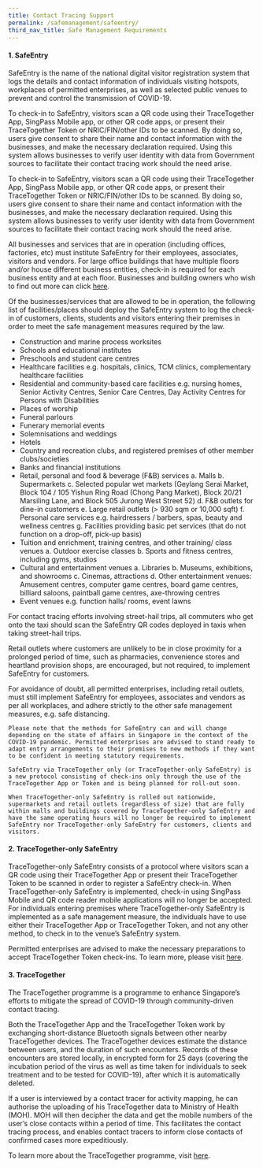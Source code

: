 ```yaml
---
title: Contact Tracing Support
permalink: /safemanagement/safeentry/
third_nav_title: Safe Management Requirements
---
```


#### **1. SafeEntry**

SafeEntry is the name of the national digital visitor registration system that logs the details and contact information of individuals visiting hotspots, workplaces of permitted enterprises, as well as selected public venues to prevent and control the transmission of COVID-19.

To check-in to SafeEntry, visitors scan a QR code using their TraceTogether App, SingPass Mobile app, or other QR code apps, or present their TraceTogether Token or NRIC/FIN/other IDs to be scanned. By doing so, users give consent to share their name and contact information with the businesses, and make the necessary declaration required. Using this system allows businesses to verify user identity with data from Government sources to facilitate their contact tracing work should the need arise.

To check-in to SafeEntry, visitors scan a QR code using their TraceTogether App, SingPass Mobile app, or other QR code apps, or present their TraceTogether Token or NRIC/FIN/other IDs to be scanned. By doing so, users give consent to share their name and contact information with the businesses, and make the necessary declaration required. Using this system allows businesses to verify user identity with data from Government sources to facilitate their contact tracing work should the need arise.

All businesses and services that are in operation (including offices, factories, etc) must institute SafeEntry for their employees, associates, visitors and vendors. For large office buildings that have multiple floors and/or house different business entities, check-in is required for each business entity and at each floor.  Businesses and building owners who wish to find out more can click <a target="_blank" href="https://go.gov.sg/travelhealthdeclare">here</a>.

Of the businesses/services that are allowed to be in operation, the following list of facilities/places should deploy the SafeEntry system to log the check-in of customers, clients, students and visitors entering their premises in order to meet the safe management measures required by the law.
- Construction and marine process worksites
- Schools and educational institutes
- Preschools and student care centres
- Healthcare facilities e.g. hospitals, clinics, TCM clinics, complementary healthcare facilities
- Residential and community-based care facilities e.g. nursing homes, Senior Activity Centres, Senior Care Centres, Day Activity Centres for Persons with Disabilities
- Places of worship
- Funeral parlours 
- Funerary memorial events 
- Solemnisations and weddings
- Hotels
- Country and recreation clubs, and registered premises of other member clubs/societies
- Banks and financial institutions
- Retail, personal and food & beverage (F&B) services
    a.	Malls
    b.	Supermarkets
    c.	Selected popular wet markets (Geylang Serai Market, Block 104 / 105 Yishun Ring Road (Chong Pang Market), Block 20/21 Marsiling Lane, and Block 505 Jurong West Street 52)
    d.	F&B outlets for dine-in customers
    e.	Large retail outlets (> 930 sqm or 10,000 sqft)
    f.	Personal care services e.g. hairdressers / barbers, spas, beauty and wellness centres
    g.	Facilities providing basic pet services (that do not function on a drop-off, pick-up basis)
- Tuition and enrichment, training centres, and other training/ class venues
    a.	Outdoor exercise classes
    b.	Sports and fitness centres, including gyms, studios
- Cultural and entertainment venues
    a.	Libraries
    b.	Museums, exhibitions, and showrooms
    c.	Cinemas, attractions
    d.	Other entertainment venues: Amusement centres, computer game centres, board game centres, billiard saloons, paintball game centres, axe-throwing centres
- Event venues e.g. function halls/ rooms, event lawns

For contact tracing efforts involving street-hail trips, all commuters who get onto the taxi should scan the SafeEntry QR codes deployed in taxis when taking street-hail trips.

Retail outlets where customers are unlikely to be in close proximity for a prolonged period of time, such as pharmacies, convenience stores and heartland provision shops, are encouraged, but not required, to implement SafeEntry for customers. 

For avoidance of doubt, all permitted enterprises, including retail outlets, must still implement SafeEntry for employees, associates and vendors as per all workplaces, and adhere strictly to the other safe management measures, e.g. safe distancing.

    Please note that the methods for SafeEntry can and will change depending on the state of affairs in Singapore in the context of the COVID-19 pandemic. Permitted enterprises are advised to stand ready to adapt entry arrangements to their premises to new methods if they want to be confident in meeting statutory requirements.

    SafeEntry via TraceTogether only (or TraceTogether-only SafeEntry) is a new protocol consisting of check-ins only through the use of the TraceTogether App or Token and is being planned for roll-out soon. 

    When TraceTogether-only SafeEntry is rolled out nationwide, supermarkets and retail outlets (regardless of size) that are fully within malls and buildings covered by TraceTogether-only SafeEntry and have the same operating hours will no longer be required to implement SafeEntry nor TraceTogether-only SafeEntry for customers, clients and visitors. 


#### **2. TraceTogether-only SafeEntry**

TraceTogether-only SafeEntry consists of a protocol where visitors scan a QR code using their TraceTogether App or present their TraceTogether Token to be scanned in order to register a SafeEntry check-in. When TraceTogether-only SafeEntry is implemented, check-in using SingPass Mobile and QR code reader mobile applications will no longer be accepted. For individuals entering premises where TraceTogether-only SafeEntry is implemented as a safe management measure, the individuals have to use either their TraceTogether App or TraceTogether Token, and not any other method, to check in to the venue’s SafeEntry system. 

Permitted enterprises are advised to make the necessary preparations to accept TraceTogether Token check-ins. To learn more, please visit <a target="_blank" href="https://www.safeentry.gov.sg/tracetogether-only-safeentry">here</a>.


#### **3. TraceTogether**

The TraceTogether programme is a programme to enhance Singapore’s efforts to mitigate the spread of COVID-19 through community-driven contact tracing.

Both the TraceTogether App and the TraceTogether Token work by exchanging short-distance Bluetooth signals between other nearby TraceTogether devices. The TraceTogether devices estimate the distance between users, and the duration of such encounters. Records of these encounters are stored locally, in encrypted form for 25 days (covering the incubation period of the virus as well as time taken for individuals to seek treatment and to be tested for COVID-19), after which it is automatically deleted.

If a user is interviewed by a contact tracer for activity mapping, he can authorise the uploading of his TraceTogether data to Ministry of Health (MOH). MOH will then decipher the data and get the mobile numbers of the user’s close contacts within a period of time. This facilitates the contact tracing process, and enables contact tracers to inform close contacts of confirmed cases more expeditiously.

To learn more about the TraceTogether programme, visit <a target="_blank" href="https://www.tracetogether.gov.sg/">here</a>.
